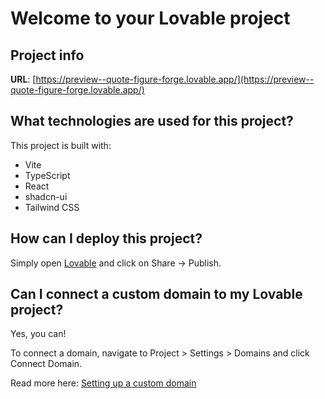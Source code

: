 # Welcome to your Lovable project

## Project info

**URL**: [https://preview--quote-figure-forge.lovable.app/](https://preview--quote-figure-forge.lovable.app/)

## What technologies are used for this project?

This project is built with:

- Vite
- TypeScript
- React
- shadcn-ui
- Tailwind CSS

## How can I deploy this project?

Simply open [Lovable](https://lovable.dev/projects/be77f496-4e2a-4c29-aaf9-27edb998505d) and click on Share -> Publish.

## Can I connect a custom domain to my Lovable project?

Yes, you can!

To connect a domain, navigate to Project > Settings > Domains and click Connect Domain.

Read more here: [Setting up a custom domain](https://docs.lovable.dev/tips-tricks/custom-domain#step-by-step-guide)
